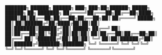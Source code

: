 ███████╗ ██████╗ ██████╗ ███╗   ███╗██╗██████╗  █████╗ ██████╗ ██╗     ███████╗
██╔════╝██╔═══██╗██╔══██╗████╗ ████║██║██╔══██╗██╔══██╗██╔══██╗██║     ██╔════╝
█████╗  ██║   ██║██████╔╝██╔████╔██║██║██║  ██║███████║██████╔╝██║     █████╗
██╔══╝  ██║   ██║██╔══██╗██║╚██╔╝██║██║██║  ██║██╔══██║██╔══██╗██║     ██╔══╝
██║     ╚██████╔╝██║  ██║██║ ╚═╝ ██║██║██████╔╝██║  ██║██████╔╝███████╗███████╗
╚═╝      ╚═════╝ ╚═╝  ╚═╝╚═╝     ╚═╝╚═╝╚═════╝ ╚═╝  ╚═╝╚═════╝ ╚══════╝╚══════╝

